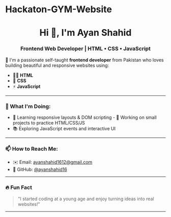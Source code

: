 # Hackaton-GYM-Website

<h1 align="center">Hi 👋, I'm Ayan Shahid</h1>
<h3 align="center">Frontend Web Developer | HTML • CSS • JavaScript</h3>


🌟 I'm a passionate self-taught **frontend developer** from Pakistan who loves building beautiful and responsive websites using:

- 🧑‍💻 **HTML**
- 🎨 **CSS**
- ⚡ **JavaScript**

---

### 🚀 What I'm Doing:
- 🌱 Learning responsive layouts & DOM scripting  - 🔨 Working on small projects to practice HTML/CSS/JS  
- 📚 Exploring JavaScript events and interactive UI


---

### 📫 How to Reach Me:
- ✉️ Email: ayanshahid1612@gmail.com
- 💼 GitHub: [@ayanshahid16](https://github.com/ayanshahid16)




---

### 🔥 Fun Fact
> "I started coding at a young age and enjoy turning ideas into real websites!"

---

